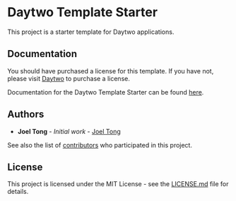 # Daytwo Template Starter

This project is a starter template for Daytwo applications.

## Documentation

You should have purchased a license for this template. If you have not, please visit [Daytwo](https://daytwo.io) to purchase a license.

Documentation for the Daytwo Template Starter can be found [here](https://daytwo.io/app/).

## Authors

* **Joel Tong** - *Initial work* - [Joel Tong](https://github.com/myrtletree33)

See also the list of [contributors](https://github.com/your/project/contributors) who participated in this project.

## License

This project is licensed under the MIT License - see the [LICENSE.md](LICENSE.md) file for details.

